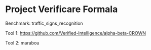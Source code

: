 # Project Verificare Formala

Benchmark: traffic_signs_recognition

Tool 1: https://github.com/Verified-Intelligence/alpha-beta-CROWN

Tool 2: marabou
